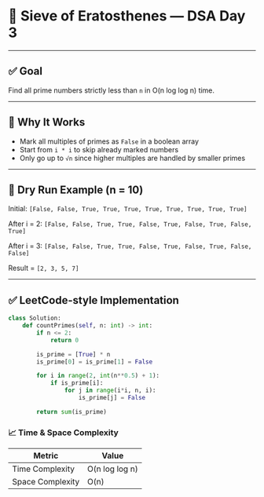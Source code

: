 # 🔢 Sieve of Eratosthenes — DSA Day 3

---

## ✅ Goal

Find all prime numbers strictly less than `n` in O(n log log n) time.

---

## 🧠 Why It Works

- Mark all multiples of primes as `False` in a boolean array
- Start from `i * i` to skip already marked numbers
- Only go up to `√n` since higher multiples are handled by smaller primes

---

## 🧾 Dry Run Example (n = 10)

Initial:
`[False, False, True, True, True, True, True, True, True, True]`

After i = 2:
`[False, False, True, True, False, True, False, True, False, True]`

After i = 3:
`[False, False, True, True, False, True, False, True, False, False]`

Result = `[2, 3, 5, 7]`

---

## ✅ LeetCode-style Implementation

```python
class Solution:
    def countPrimes(self, n: int) -> int:
        if n <= 2:
            return 0

        is_prime = [True] * n
        is_prime[0] = is_prime[1] = False

        for i in range(2, int(n**0.5) + 1):
            if is_prime[i]:
                for j in range(i*i, n, i):
                    is_prime[j] = False

        return sum(is_prime)
```

### 📈 Time & Space Complexity

| Metric           | Value          |
| ---------------- | -------------- |
| Time Complexity  | O(n log log n) |
| Space Complexity | O(n)           |

